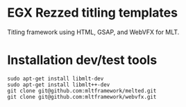 # EGX Rezzed titling templates

Titling framework using HTML, GSAP, and WebVFX for MLT.

# Installation dev/test tools

```
sudo apt-get install libmlt-dev 
sudo apt-get install libmlt++-dev 
git clone git@github.com:mltframework/melted.git
git clone git@github.com:mltframework/webvfx.git
```
